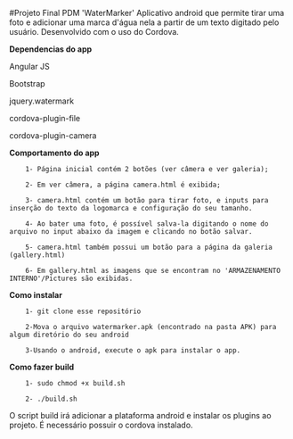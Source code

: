 #Projeto Final PDM 'WaterMarker'
Aplicativo android que permite tirar uma foto e adicionar uma marca d'água nela a partir de um texto digitado pelo usuário.
Desenvolvido com o uso do Cordova.

**Dependencias do app**

Angular JS

Bootstrap

jquery.watermark

cordova-plugin-file

cordova-plugin-camera

**Comportamento do app**

		1- Página inicial contém 2 botões (ver câmera e ver galeria);

		2- Em ver câmera, a página camera.html é exibida;

		3- camera.html contém um botão para tirar foto, e inputs para inserção do texto da logomarca e configuração do seu tamanho.

		4- Ao bater uma foto, é possível salva-la digitando o nome do arquivo no input abaixo da imagem e clicando no botão salvar.

		5- camera.html também possui um botão para a página da galeria (gallery.html)

		6- Em gallery.html as imagens que se encontram no 'ARMAZENAMENTO INTERNO'/Pictures são exibidas.


**Como instalar**

		1- git clone esse repositório

		2-Mova o arquivo watermarker.apk (encontrado na pasta APK) para algum diretório do seu android

		3-Usando o android, execute o apk para instalar o app. 


**Como fazer build**

		1- sudo chmod +x build.sh

		2- ./build.sh

O script build irá adicionar a plataforma android e instalar os plugins ao projeto. É necessário possuir o cordova instalado.




